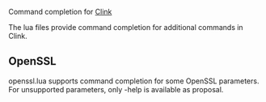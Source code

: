 Command completion for [Clink](https://chrisant996.github.io/clink/)

The lua files provide command completion for additional commands in Clink.

## OpenSSL
openssl.lua supports command completion for some OpenSSL parameters. For unsupported parameters, only -help is available as proposal.